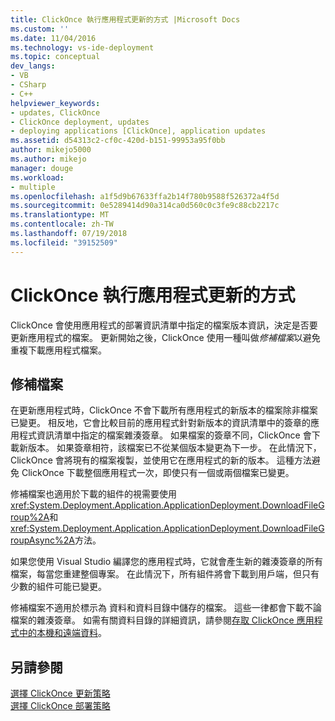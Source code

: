 ```yaml
---
title: ClickOnce 執行應用程式更新的方式 |Microsoft Docs
ms.custom: ''
ms.date: 11/04/2016
ms.technology: vs-ide-deployment
ms.topic: conceptual
dev_langs:
- VB
- CSharp
- C++
helpviewer_keywords:
- updates, ClickOnce
- ClickOnce deployment, updates
- deploying applications [ClickOnce], application updates
ms.assetid: d54313c2-cf0c-420d-b151-99953a95f0bb
author: mikejo5000
ms.author: mikejo
manager: douge
ms.workload:
- multiple
ms.openlocfilehash: a1f5d9b67633ffa2b14f780b9588f526372a4f5d
ms.sourcegitcommit: 0e5289414d90a314ca0d560c0c3fe9c88cb2217c
ms.translationtype: MT
ms.contentlocale: zh-TW
ms.lasthandoff: 07/19/2018
ms.locfileid: "39152509"
---
```

# <a name="how-clickonce-performs-application-updates"></a>ClickOnce 執行應用程式更新的方式
ClickOnce 會使用應用程式的部署資訊清單中指定的檔案版本資訊，決定是否要更新應用程式的檔案。 更新開始之後，ClickOnce 使用一種叫做*修補檔案*以避免重複下載應用程式檔案。  
  
## <a name="file-patching"></a>修補檔案  
 在更新應用程式時，ClickOnce 不會下載所有應用程式的新版本的檔案除非檔案已變更。 相反地，它會比較目前的應用程式針對新版本的資訊清單中的簽章的應用程式資訊清單中指定的檔案雜湊簽章。 如果檔案的簽章不同，ClickOnce 會下載新版本。 如果簽章相符，該檔案已不從某個版本變更為下一步。 在此情況下，ClickOnce 會將現有的檔案複製，並使用它在應用程式的新的版本。 這種方法避免 ClickOnce 下載整個應用程式一次，即使只有一個或兩個檔案已變更。  
  
 修補檔案也適用於下載的組件的視需要使用<xref:System.Deployment.Application.ApplicationDeployment.DownloadFileGroup%2A>和<xref:System.Deployment.Application.ApplicationDeployment.DownloadFileGroupAsync%2A>方法。  
  
 如果您使用 Visual Studio 編譯您的應用程式時，它就會產生新的雜湊簽章的所有檔案，每當您重建整個專案。 在此情況下，所有組件將會下載到用戶端，但只有少數的組件可能已變更。  
  
 修補檔案不適用於標示為 資料和資料目錄中儲存的檔案。 這些一律都會下載不論檔案的雜湊簽章。 如需有關資料目錄的詳細資訊，請參閱[存取 ClickOnce 應用程式中的本機和遠端資料](../deployment/accessing-local-and-remote-data-in-clickonce-applications.md)。  
  
## <a name="see-also"></a>另請參閱  
 [選擇 ClickOnce 更新策略](../deployment/choosing-a-clickonce-update-strategy.md)   
 [選擇 ClickOnce 部署策略](../deployment/choosing-a-clickonce-deployment-strategy.md)
